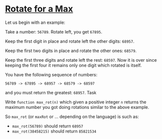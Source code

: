 # [Rotate for a Max](https://www.codewars.com/kata/56a4872cbb65f3a610000026/)

Let us begin with an example:

Take a number: `56789`. Rotate left, you get `67895`.

Keep the first digit in place and rotate left the other digits: `68957`.

Keep the first two digits in place and rotate the other ones: `68579`.

Keep the first three digits and rotate left the rest: `68597`. Now it is over since keeping the first four it remains only one digit which rotated is itself.

You have the following sequence of numbers:

`56789 -> 67895 -> 68957 -> 68579 -> 68597`

and you must return the greatest: `68957`.
Task

Write `function max_rot(n)` which given a positive integer `n` returns the maximum number you got doing rotations similar to the above example.

So `max_rot` (or `maxRot` or ... depending on the language) is such as:

- `max_rot(56789)` should return `68957`
- `max_rot(38458215)` should return `85821534`